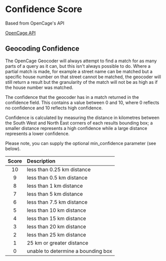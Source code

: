 # Confidence Score

Based from OpenCage's API

[OpenCage API](http://geocoder.opencagedata.com/api.html#quickstart)

## Geocoding Confidence

The OpenCage Geocoder will always attempt to find a match for as many parts of a query as it can, but this isn't always possible to do. Where a partial match is made, for example a street name can be matched but a specific house number on that street cannot be matched, the geocoder will still return a result but the granularity of the match will not be as high as if the house number was matched.

The confidence that the geocoder has in a match returned in the confidence field. This contains a value between 0 and 10, where 0 reflects no confidence and 10 reflects high confidence.

Confidence is calculated by measuring the distance in kilometres between the South West and North East corners of each results bounding box; a smaller distance represents a high confidence while a large distance represents a lower confidence.

Please note, you can supply the optional min_confidence parameter (see below).


|Score |       Description          |
|:----:|:---------------------------|
| 10   | less than 0.25 km distance |
| 9    | less than 0.5 km distance  |
| 8    | less than 1 km distance    |
| 7    | less than 5 km distance    |
| 6    | less than 7.5 km distance  |
| 5    | less than 10 km distance   |
| 4    | less than 15 km distance   |
| 3    | less than 20 km distance   |
| 2    | less than 25 km distance   |
| 1    | 25 km or greater distance  |
| 0    | unable to determine a bounding box|